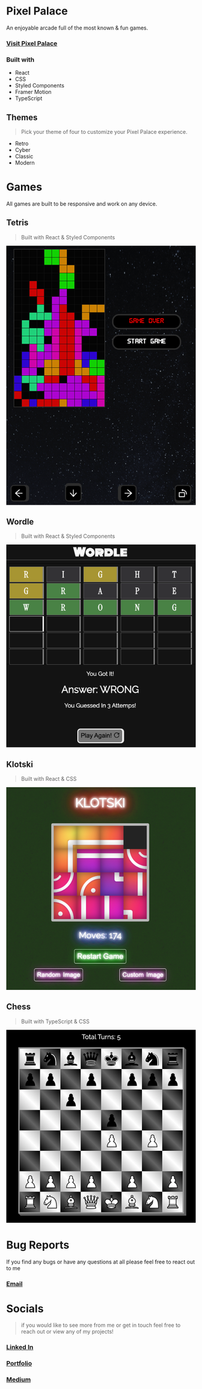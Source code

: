 # Pixel Palace
An enjoyable arcade full of the most known & fun games. 

### [Visit Pixel Palace](https://pixel-palace.vercel.app/)

### Built with 
-   React
- CSS
- Styled Components
- Framer Motion
- TypeScript

## Themes
> Pick your theme of four to customize  your Pixel Palace experience.
- Retro
- Cyber
- Classic
- Modern

# Games

All games are built to be responsive and work on any device.  

## Tetris

>Built with React & Styled Components

![TetrisIMG](/public/tetrisImg.png)

## Wordle

> Built with React & Styled Components

![WordleIMG](/public/wordleImg.png)

## Klotski

> Built with React & CSS

![KlotskiIMG](/public/klotskiImg.png)

## Chess 

> Built with TypeScript & CSS

![ChessIMG](/public/chessImg.png)


# Bug Reports 
If you find any bugs or have any questions at all please feel free to react out to me 



### [Email](mailto:jacobdouglas06@gmail.com)


# Socials 
> if you would like to see more from me or get in touch feel free to reach out or view any of my projects!


### [Linked In](https://www.linkedin.com/in/jacobhocker/) 

### [Portfolio](https://jacob-hocker.vercel.app/)

### [Medium](https://jacobhocker.medium.com/)